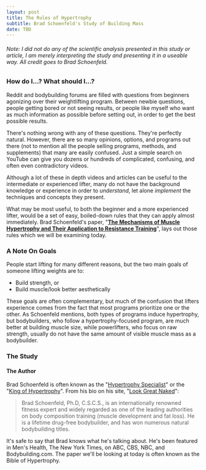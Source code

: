 ```yaml
---
layout: post
title: The Rules of Hypertrophy
subtitle: Brad Schoenfeld's Study of Building Mass
date: TBD
---
```


###### _Note: I did not do any of the scientific analysis presented in this study or article, I am merely interpreting the study and presenting it in a useable way. All credit goes to Brad Schoenfeld._

### How do I...? What should I...?
Reddit and bodybuilding forums are filled with questions from beginners agonizing over their weightlifting program. Between newbie questions, people getting bored or not seeing results, or people like myself who want as much information as possible before setting out, in order to get the best possible results.

There's nothing wrong with any of these questions. They're perfectly natural. However, there are so many opinions, options, and programs out there (not to mention all the people selling programs, methods, and supplements) that many are easily confused. Just a simple search on YouTube can give you dozens or hundreds of complicated, confusing, and often even contradictory videos.

Although a lot of these in depth videos and articles can be useful to the intermediate or experienced lifter, many do not have the background knowledge or experience in order to *understand*, let alone *implement* the techniques and concepts they present.

What may be most useful, to both the beginner and a more experienced lifter, would be a set of easy, boiled-down rules that they can apply almost immediately. Brad Schoenfeld's paper, "[**The Mechanisms of Muscle Hypertrophy and Their Application to Resistance Training**](https://journals.lww.com/nsca-jscr/Fulltext/2010/10000/The_Mechanisms_of_Muscle_Hypertrophy_and_Their.40.aspx)", lays out those rules which we will be examining today.

### A Note On Goals
People start lifting for many different reasons, but the two main goals of someone lifting weights are to:

- Build strength, or
- Build muscle/look better aesthetically

These goals are often complementary, but much of the confusion that lifters experience comes from the fact that most programs prioritize one or the other. As Schoenfeld mentions, both types of programs induce hypertrophy, but bodybuilders, who follow a hypertrophy-focused program, are much better at building muscle size, while powerlifters, who focus on raw strength, usually do not have the same amount of visible muscle mass as a bodybuilder.

### The Study
#### The Author
Brad Schoenfeld is often known as the "[Hypertrophy Specialist](https://www.t-nation.com/training/hypertrophy-specialist)" or the "[King of Hypertrophy](www.eattoperform.com/2016/02/24/11915/)". From his bio on his site, "[Look Great Naked](http://www.lookgreatnaked.com/)":
> Brad Schoenfeld, Ph.D, C.S.C.S., is an internationally renowned fitness expert and widely regarded as one of the leading authorities on body composition training (muscle development and fat loss). He is a lifetime drug-free bodybuilder, and has won numerous natural bodybuilding titles.

It's safe to say that Brad knows what he's talking about. He's been featured in Men's Health, The New York Times, on ABC, CBS, NBC, and Bodybuilding.com. The paper we'll be looking at today is often known as the Bible of Hypertrophy.
